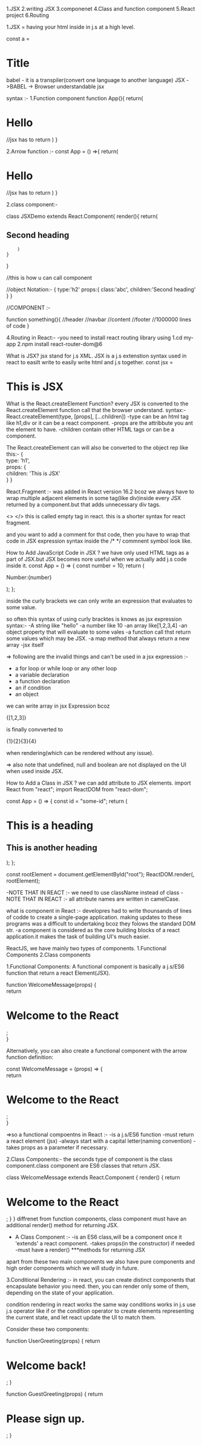 1.JSX
2.writing JSX
3.componenet
4.Class and function component
5.React project
6.Routing

1.JSX = having your html inside in j.s at a high level.

const a = <h1>Title</h1>

babel - it is a transpiler(convert one language to another language)
JSX ->BABEL -> Browser understandable jsx

syntax :-
1.Function component
function App(){
return(

<h1>Hello</h1> //jsx has to return
)
}

2.Arrow function :-
const App = () =>{
return(

<h1>Hello</h1> //jsx has to return
)
}

2.class component:-

class JSXDemo extends React.Component{
render(){
return(

<h2 class="abc">Second heading</h2>

        )
    }

}

<JSXDemo/> //this is how u can call component

//object Notation:-
{
type:'h2'
props:{
class:'abc',
children:'Second heading'
}
}

//COMPONENT :-

function something(){
//header
//navbar
//content
//footer
//1000000 lines of code
}

4.Routing in React:-
-you need to install react routing library using 1.cd my-app 2.npm install react-router-dom@6

What is JSX?
jsx stand for j.s XML. JSX is a j.s extenstion syntax used in react to easilt write to easily write html and j.s together.
const jsx = <h1>This is JSX</h1>

What is the React.createElement Function?
every JSX is converted to the React.createElement function call that the browser understand.
syntax:-React.createElement(type, [props], [...children])
-type can be an html tag like h1,div or it can be a react component.
-props are the attribbute you ant the element to have.
-children contain other HTML tags or can be a component.

The React.createElement can will also be converted to the object rep like this:-
{  
 type: 'h1',  
 props: {  
 children: 'This is JSX'  
 }
}

React.Fragment :- was added in React version 16.2 bcoz we always have to wrap multiple adjacent elements in some tag(like div)inside every JSX returned by a component.but that adds unnecessary div tags.

<> </> this is called empty tag in react. this is a shorter syntax for react fragment.

and you want to add a comment for thst code, then you have to wrap that code in JSX expression syntax inside the /\* \*/ commnent symbol look like.

How to Add JavaScript Code in JSX ?
we have only used HTML tags as a part of JSX.but JSX becomes nore useful when we actually add j.s code inside it.
const App = () => {
const number = 10;
return (

  <div>
   <p>Number:{number}</p>
  </div>
 );
};

inside the curly brackets we can only write an expression that evaluates to some value.

so often this syntax of using curly bracktes is knows as jsx expression syntax:-
-A string like "hello"
-a number like 10
-an array like[1,2,3,4]
-an object property that will evaluate to some vales
-a function call thst return some values which may be JSX.
-a map method that always return a new array
-jsx itself

=> following are the invalid things and can't be used in a jsx expression :-

- a for loop or while loop or any other loop
- a variable declaration
- a function declaration
- an if condition
- an object

we can write array in jsx Expression bcoz <p>{[1,2,3]}</p> is finally convverted to <p>{1}{2}{3}{4}</p> when rendering(which can be rendered without any issue).

=> also note that undefined, null and boolean are not displayed on the UI when used inside JSX.

How to Add a Class in JSX ?
we can add attribute to JSX elements.
import React from "react";
import ReactDOM from "react-dom";

const App = () => {
const id = "some-id";
return (

<div>
<h1 id={id}>This is a heading</h1>
<h2 className="active">This is another heading</h2>
</div>
);
};

const rootElement = document.getElementById("root");
ReactDOM.render(<App />, rootElement);

-NOTE THAT IN REACT :- we need to use className instead of class
-NOTE THAT IN REACT :- all attribute names are written in camelCase.

what is component in React :- developres had to write thounsands of lines of codde to create a single-page application. making updates to these programs was a difficult to undertaking bcoz they folows the standard DOM str.
-a component is considered as the core building blocks of a react application.it makes the task of building UI's much easier.

ReactJS, we have mainly two types of components.
1.Functional Components
2.Class components

1.Functional Components:
A functional component is basically a j.s/ES6 function that return a react Element(JSX).

function WelcomeMessage(props) {  
 return <h1>Welcome to the React</h1>;  
}

Alternatively, you can also create a functional component with the arrow function definition:

const WelcomeMessage = (props) => {  
 return <h1>Welcome to the React</h1>;  
}

=>so a functional compoentns in React :-
-is a j.s/ES6 function
-must return a react element (jsx)
-always start with a capital letter(naming convention)
-takes props as a parameter if necessary.

2.Class Components:-
the seconds type of component is the class component.class component are ES6 classes that return JSX.

class WelcomeMessage extends React.Component {
render() {
return <h1>Welcome to the React</h1>;
}
}
diffrenet from function components, class component must have an additional render() method for returning JSX.

- A Class Component :-
  -is an ES6 class,will be a component once it 'extends' a react component.
  -takes props(in the constructor) if needed
  -must have a render() \*\*\*methods for returning JSX

apart from these two main components we also have pure components and high order components which we will study in future.

3.Conditional Rendering :-
in react, you can create distinct components that encapsulate behavior you need. then, you can render only some of them, depending on the state of your application.

condition rendering in react works the same way conditions works in j.s use j.s operator like if or the condition operator to create elements representing the current state, and let react update the UI to match them.

Consider these two components:

function UserGreeting(props) {
return <h1>Welcome back!</h1>;
}

function GuestGreeting(props) {
return <h1>Please sign up.</h1>;
}
